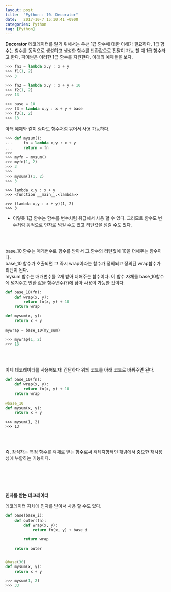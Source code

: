 ```yaml
---
layout: post
title:  "Python : 10. Decorator"
date:   2017-10-7 15:10:41 +0900
categories: Python
tag: [Python]
---
```


**Decorator** 데코레이터를 알기 위해서는 우선 1급 함수에 대한 이해가 필요하다. 1급 함수는 함수를 동적으로 생성하고 생성한 함수를 반환값으로 전달이 가능 할 때 1급 함수라고 한다. 파이썬은 이러한 1급 함수를 지원한다. 아래의 예제들을 보자.

```python
>>> fn1 = lambda x,y : x + y
>>> f1(1, 2)
>>> 3
``` 

```python
>>> fn2 = lambda x,y : x + y + 10
>>> f2(1, 2)
>>> 13
```

```python
>>> base = 10
>>> f3 = lambda x,y : x + y + base
>>> f3(1, 2)
>>> 13
```

아래 예제와 같이 람다도 함수처럼 묶어서 사용 가능하다.

```python
>>> def mysum():
...	 	fn = lambda x,y : x + y
...		return = fn
>>>
>>> myfn = mysum()
>>> myfn(1, 2)
>>> 3
>>> 
>>> mysum()(1, 2)
>>> 3 
```

```
>>> lambda x,y : x + y
>>> <function __main__.<lambda>>
```

```
>>> (lambda x,y : x + y)(1, 2)
>>> 3
```

- 이렇듯 1급 함수는 함수를 변수처럼 취급해서 사용 할 수 있다. 그러므로 함수도 변수처럼 동적으로 인자로 넘길 수도 있고 리턴값을 넘길 수도 있다.

<br><br>

base\_10 함수는 매개변수로 함수를 받아서 그 함수의 리턴값에 10을 더해주는 함수이다.<br>
base\_10 함수가 호출되면 그 즉시 wrap이라는 함수가 정의되고 정의된 wrap함수가 리턴이 된다. <br>
mysum 함수는 매개변수를 2개 받아 더해주는 함수이다. 이 함수 자체를 base\_10함수에 넘겨주고 반환 값을 함수변수(?)에 담아 사용이 가능한 것이다.

```python
def base_10(fn):
	def wrap(x, y):
		return fn(x, y) + 10
	return wrap
	
def mysum(x, y):
	return x + y
	
mywrap = base_10(my_sum)
```

```python
>>> mywrap(1, 2)
>>> 13
```

<br><br>

이제 데코레이터를 사용해보자! 간단하다 위의 코드를 아래 코드로 바꿔주면 된다.

```python
def base_10(fn):
	def wrap(x, y):
		return fn(x, y) + 10
	return wrap
	
@base_10
def mysum(x, y):
	return x + y
```

```
>>> mysum(1, 2)
>>> 13
```

<br><br>

즉, 장식자는 특정 함수를 객체로 받는 함수로써 객체지향적인 개념에서 중요한 재사용성에 부합하는 기능이다.

<br><br><br><br>

**인자를 받는 데코레이터**

데코레이터 자체에 인자를 받아서 사용 할 수도 있다.

```python
def base(base_i):
    def outer(fn):
        def wrap(x, y):
            return fn(x, y) + base_i

        return wrap

    return outer


@base(30)
def mysum(x, y):
    return x + y
```

```python
>>> mysum(1, 2)
>>> 33
```

